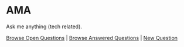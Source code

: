 # AMA

Ask me anything (tech related).

[Browse Open Questions](https://github.com/egoist/ama/issues?q=is%3Aissue+is%3Aopen+sort%3Aupdated-desc) | [Browse Answered Questions](https://github.com/egoist/ama/issues?q=is%3Aissue+sort%3Aupdated-desc+is%3Aclosed+label%3Aanswered) | [New Question](https://github.com/egoist/ama/issues/new)
